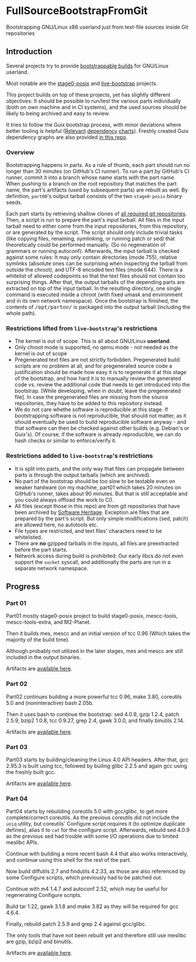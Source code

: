 # FullSourceBootstrapFromGit
Bootstrapping GNU/Linux x86 userland just from text-file sources inside Git repositories

## Introduction

Several projects try to provide [bootstrappable builds](https://bootstrappable.org/) for GNU/Linux userland.

Most notable are the [stage0-posix](https://github.com/oriansj/stage0-posix) and [live-bootstrap](https://github.com/fosslinux/live-bootstrap)
projects.

This project builds on top of these projects, yet has slightly different objectives: It should be possible to run/test
the various parts individually (both on own machine and in CI systems), and the used sources should be likely to being archived and easy to review.

It tries to follow the Guix bootstrap process, with minor deviations where better tooling is helpful
([Relevant](https://guix.gnu.org/manual/en/html_node/Reduced-Binary-Seed-Bootstrap.html)
[dependency](https://www.gnu.org/software/mes/manual/html_node/The-Mes-Bootstrap-Process.html)
[charts](https://bootstrappable.org/projects/mes.html)). Freshly created Guix dependency graphs are also provided
[in this repo](graphs/).

### Overview

Bootstrapping happens in parts. As a rule of thumb, each part should run no longer than 30 minutes (on GitHub's CI runner). To run a part by GitHub's CI
runner, commit it into a branch whose name starts with the part name. When pushing to a branch on the root repository that matches the part name,
the part's artifacts (used by subsequent parts) are rebuilt as well. By definition, `part00`'s output tarball consists of the two `stage0-posix` binary seeds.

Each part starts by retrieving shallow clones of [all required git repositories](./git-repos.sh). Then, a script is run to prepare the part's input tarball.
All files in the input tarball need to either come from the input repositories, from this repository, or are generated by the script.
The script should only include trivial tasks (like copying files, renaming, symlinking, or running patch or sed) that theoretically could be performed manually.
(So no regeneration of grammars or running autoconf). Afterwards, the input tarball is checked against some rules: It may only contain directories
(mode 755), relative symlinks (absolute ones can be surprising when inspecting the tarball from outside the chroot), and UTF-8 encoded text files
(mode 644). There is a whitelist of allowed codepoints so that the text files should not contain too surprising things.
After that, the output tarballs of the depending parts are extracted on top of the input tarball. In the resulting
directory, one single command is executed inside a chroot (with fixed umask and environment and in its own
network namespace). Once the bootstrap is finished, the contents of <tt>/opt/part<i>nn</i>/</tt> is packaged
into the output tarball (including the whole path).

### Restrictions lifted from `live-bootstrap`'s restrictions

- The kernel is out of scope. This is all about GNU/Linux **userland**.
- Only chroot mode is supported, no qemu mode - not needed as the kernel is out of scope
- Pregenerated text files are not strictly forbidden. Pregenerated build scripts are no problem at all, and for pregenerated source code a justification
  should be made how easy it is to regenerate it at this stage of the bootstrap, and how hard it is to manually review the generated code vs. review the
  additional code that needs to get introduced into the bootstrap. [While developing, when in doubt, leave the pregenerated file]. In case the pregenerated
  files are missing from the source repositories, they have to be added to this repository instead.
- We do not care whethe software is reproducible at this stage. If bootstrapping software is not reproducible, that should not matter,
  as it should eventually be used to build reproducible software anyway - and that software can then be checked against other builds
  (e.g. Debian's or Guix's). Of course, if the software is already reproducible, we can do hash checks or similar to enforce/verify it.


### Restrictions added to `live-bootstrap`'s restrictions

- It is split into parts, and the only way that files can propagate between parts is through the output tarballs (which are archived).
- No part of the bootstrap should be too slow to be testable even on weaker hardware (on my machine, part01 which takes 20 minutes on GitHub's runner,
  takes about 90 minutes. But that is still acceptable and you could always offload the work to CI).
- All files (except those in this repo) are from git repositories that have been archived by [Software Heritage](https://softwareheritage.org).
  Exception are files that are prepared by the part's script. But only simple modifications (sed, patch) are allowed here, no autotools etc.
- File types are restricted, and text files' characters need to be whitelisted.
- There are **no** gzipped tarballs in the inputs, all files are preextracted before the part starts.
- Network access during build is prohibited: Our early libcs do not even support the `socket` syscall, and additionally the parts are run in a
  separate network namespace.

## Progress

### Part 01

Part01 mostly stage0-posix project to build stage0-posix, mescc-tools, mescc-tools-extra, and M2-Planet.

Then it builds mes, mescc and an initial version of tcc 0.96 (Which takes the majority of the build time).

Although probably not utilized in the later stages, mes and mescc are still included in the output binaries.

Artifacts are [available here](https://github.com/schierlm/FullSourceBootstrapFromGit/releases/tag/part01-artifacts).

### Part 02

Part02 continues building a more powerful tcc 0.96, make 3.80, coreutils 5.0 and (noninteractive) bash 2.05b.

Then it uses bash to continue the bootstrap: sed 4.0.9, gzip 1.2.4, patch 2.5.9, bzip2 1.0.8, tcc 0.9.27,
grep 2.4, gawk 3.0.0, and finally binutils 2.14.

Artifacts are [available here](https://github.com/schierlm/FullSourceBootstrapFromGit/releases/tag/part02-artifacts).

### Part 03

Part03 starts by building/cleaning the Linux 4.0 API headers. After that, gcc 2.95.3 is built using tcc,
followed by builing glibc 2.2.5 and again gcc using the freshly built gcc.

Artifacts are [available here](https://github.com/schierlm/FullSourceBootstrapFromGit/releases/tag/part03-artifacts).

### Part 04

Part04 starts by rebuilding coreutils 5.0 with gcc/glibc, to get more complete/correct coreutils. As the previous
coreutils did not include the `uniq` utility, but coreutils' Configure script requires it (to optimize duplicate
defines), alias it to `cat` for the configure script. Afterwards, rebuild sed 4.0.9 as the previous sed had trouble with
some I/O operations due to limited meslibc APIs.

Continue with building a more recent bash 4.4 that also works interactively, and continue using this shell for the rest of the part.

Now build diffutils 2.7 and findutils 4.2.33, as those are also referenced by some Configure scripts, which previously had to be patched out.

Continue with m4 1.4.7 and autoconf 2.52, which may be useful for regenerating Configure scripts.

Build tar 1.22, gawk 3.1.8 and make 3.82 as they will be required for gcc 4.6.4.

Finally, rebuild patch 2.5.9 and grep 2.4 against gcc/glibc.

The only tools that have not been rebuilt yet and therefore still use meslibc are gzip, bzip2 and binutils.

Artifacts are [available here](https://github.com/schierlm/FullSourceBootstrapFromGit/releases/tag/part04-artifacts).
